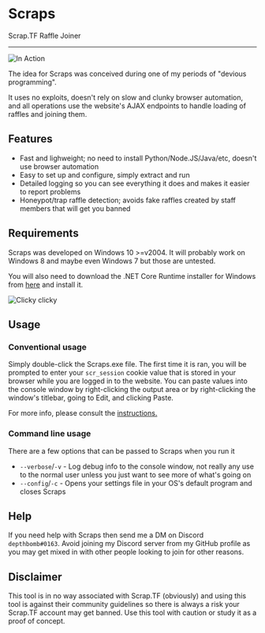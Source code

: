 # Scraps

Scrap.TF Raffle Joiner

---

![In Action](https://i.imgur.com/4Z1l3so.png)

The idea for Scraps was conceived during one of my periods of "devious programming".

It uses no exploits, doesn't rely on slow and clunky browser automation, and all operations use the website's AJAX endpoints to handle loading of raffles and joining them.

## Features

- Fast and lighweight; no need to install Python/Node.JS/Java/etc, doesn't use browser automation
- Easy to set up and configure, simply extract and run
- Detailed logging so you can see everything it does and makes it easier to report problems
- Honeypot/trap raffle detection; avoids fake raffles created by staff members that will get you banned

## Requirements

Scraps was developed on Windows 10 >=v2004. It will probably work on Windows 8 and maybe even Windows 7 but those are untested.

You will also need to download the .NET Core Runtime installer for Windows from [here](https://dotnet.microsoft.com/download/dotnet-core/3.1) and install it.

![Clicky clicky](https://i.imgur.com/iXnKeqZ.png)

## Usage

### Conventional usage

Simply double-click the Scraps.exe file. The first time it is ran, you will be prompted to enter your `scr_session` cookie value that is stored in your browser while you are logged in to the website. You can paste values into the console window by right-clicking the output area or by right-clicking the window's titlebar, going to Edit, and clicking Paste.

For more info, please consult the [instructions.](https://github.com/depthbomb/Scraps/blob/master/INSTRUCTIONS.md)

### Command line usage

There are a few options that can be passed to Scraps when you run it

* `--verbose`/`-v` - Log debug info to the console window, not really any use to the normal user unless you just want to see more of what's going on
* `--config`/`-c` - Opens your settings file in your OS's default program and closes Scraps

## Help

If you need help with Scraps then send me a DM on Discord `depthbomb#0163`. Avoid joining my Discord server from my GitHub profile as you may get mixed in with other people looking to join for other reasons.

## Disclaimer

This tool is in no way associated with Scrap&#46;TF (obviously) and using this tool is against their community guidelines so there is always a risk your Scrap&#46;TF account may get banned. Use this tool with caution or study it as a proof of concept.
